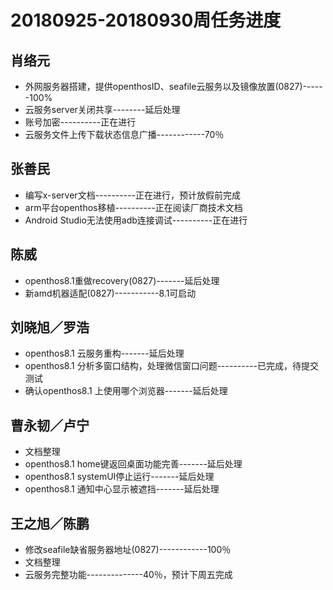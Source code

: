 # 20180925-20180930周任务进度

## 肖络元
- 外网服务器搭建，提供openthosID、seafile云服务以及镜像放置(0827)------100%
- 云服务server关闭共享--------延后处理
- 账号加密----------正在进行
- 云服务文件上传下载状态信息广播------------70％

## 张善民
- 编写x-server文档----------正在进行，预计放假前完成
- arm平台openthos移植----------正在阅读厂商技术文档
- Android Studio无法使用adb连接调试----------正在进行

## 陈威
- openthos8.1重做recovery(0827)-------延后处理
- 新amd机器适配(0827)-----------8.1可启动

## 刘晓旭／罗浩
- openthos8.1 云服务重构-------延后处理
- openthos8.1 分析多窗口结构，处理微信窗口问题----------已完成，待提交测试
- 确认openthos8.1 上使用哪个浏览器-------延后处理

## 曹永韧／卢宁
- 文档整理
- openthos8.1 home键返回桌面功能完善-------延后处理
- openthos8.1 systemUI停止运行-------延后处理
- openthos8.1 通知中心显示被遮挡-------延后处理

## 王之旭／陈鹏
- 修改seafile缺省服务器地址(0827)------------100％
- 文档整理
- 云服务完整功能--------------40％，预计下周五完成
